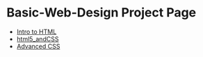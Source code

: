 # Basic-Web-Design Project Page

<ul>
    <li><a href="intro_to_html/index.html" target="blank">Intro to HTML</a></li>
    <li><a href="html5_andCSS/index.html" target="blank">html5_andCSS</a></li>
    <li><a href="adv_css/index.html" target="blank">Advanced CSS</a></li>
</ul>